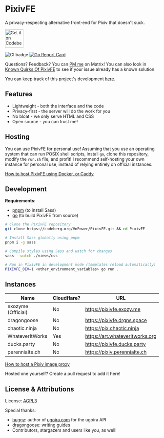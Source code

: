 # PixivFE

A privacy-respecting alternative front-end for Pixiv that doesn't suck.

<p>
<a href="https://codeberg.org/vnpower/pixivfe">
<img alt="Get it on Codeberg" src="https://get-it-on.codeberg.org/get-it-on-blue-on-white.png" height="60">
</a>
</p>

![CI badge](https://ci.codeberg.org/api/badges/12556/status.svg)
[![Go Report Card](https://goreportcard.com/badge/codeberg.org/vnpower/pixivfe)](https://goreportcard.com/report/codeberg.org/vnpower/pixivfe)

Questions? Feedback? You can [PM me](https://matrix.to/#/@vnpower:eientei.org) on Matrix! You can also look in [Known Quirks Of PixivFE](doc/Quirks.md) to see if your issue already has a known solution.

You can keep track of this project's development [here](doc/dev/Things-to-do.md).

## Features

- Lightweight - both the interface and the code
- Privacy-first - the server will do the work for you
- No bloat - we only serve HTML and CSS
- Open source - you can trust me!

## Hosting

You can use PixivFE for personal use! Assuming that you use an operating system that can run POSIX shell scripts, install `go`, clone this repository, modify the `run.sh` file, and profit!
I recommend self-hosting your own instance for personal use, instead of relying entirely on official instances.

[How to host PixivFE using Docker, or Caddy](doc/Hosting.md)

## Development

**Requirements:**

- [pnpm](https://pnpm.io/installation) (to install Sass)
- [go](https://go.dev/doc/install) (to build PixivFE from source)

```bash
# Clone the PixivFE repository
git clone https://codeberg.org/VnPower/PixivFE.git && cd PixivFE

# Install Sass globally using pnpm
pnpm i -g sass

# Compile styles using Sass and watch for changes
sass --watch ./views/css

# Run in PixivFE in development mode (templates reload automatically)
PIXIVFE_DEV=1 <other_environment_variables> go run .
```

## Instances

| Name               | Cloudflare? | URL                             |
| ------------------ | ----------- | ------------------------------- |
| exozyme (Official) | No          | https://pixivfe.exozy.me        |
| dragongoose        | No          | https://pixivfe.drgns.space     |
| chaotic.ninja      | No          | https://pix.chaotic.ninja       |
| WhateverItWorks    | Yes         | https://art.whateveritworks.org |
| ducks.party        | No          | https://pixivfe.ducks.party     |
| perennialte.ch     | No          | https://pixiv.perennialte.ch    |

[How to host a Pixiv image proxy](doc/Hosting-an-image-proxy-server-for-Pixiv.md)

Hosted one yourself? Create a pull request to add it here!

## License & Attributions

License: [AGPL3](https://www.gnu.org/licenses/agpl-3.0.txt)

Special thanks:

- [huggy](https://huggy.moe): author of [ugoira.com](https://ugoira.com) for the ugoira API
- [dragongoose](https://drgns.space): writing guides
- Contributors, stargazers and users like you, as well!
